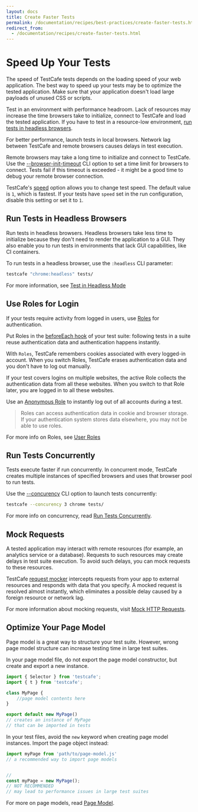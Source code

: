 ```yaml
---
layout: docs
title: Create Faster Tests
permalink: /documentation/recipes/best-practices/create-faster-tests.html
redirect_from:
  - /documentation/recipes/create-faster-tests.html
---
```

# Speed Up Your Tests

The speed of TestCafe tests depends on the loading speed of your web application. The best way to speed up your tests may be to optimize the tested application. Make sure that your application doesn't load large payloads of unused CSS or scripts.

Test in an environment with performance headroom. Lack of resources may increase the time browsers take to initialize, connect to TestCafe and load the tested application. If you have to test in a resource-low environment, [run tests in headless browsers](#run-tests-in-headless-browsers).

For better performance, launch tests in local browsers. Network lag between TestCafe and remote browsers causes delays in test execution.

Remote browsers may take a long time to initialize and connect to TestCafe. Use the  [--browser-init-timeout](../../reference/command-line-interface.md#--browser-init-timeout-ms) CLI option to set a time limit for browsers to connect. Tests fail if this timeout is exceeded - it might be a good time to debug your remote browser connection.

TestCafe's [speed](../../reference/command-line-interface.md#--speed-factor) option allows you to change test speed. The default value is `1`, which is fastest.
If your tests have `speed` set in the run configuration, disable this setting or set it to `1`.

## Run Tests in Headless Browsers

Run tests in headless browsers. Headless browsers take less time to initialize because they don't need to render the application to a GUI. They also enable you to run tests in environments that lack GUI capabilities, like CI containers.

To run tests in a headless browser, use the `:headless` CLI parameter:

```sh
testcafe "chrome:headless" tests/
```

For more information, see [Test in Headless Mode](../../guides/concepts/browsers.md#test-in-headless-mode)

## Use Roles for Login

If your tests require activity from logged in users, use [Roles](../../guides/advanced-guides/authentication.md#user-roles) for authentication.

Put Roles in the [beforeEach hook](../../reference/test-api/fixture/beforeeach.md) of your test suite: following tests in a suite reuse authentication data and authentication happens instantly.

With `Roles`, TestCafe remembers cookies associated with every logged-in account. When you switch Roles, TestCafe erases authentication data and you don't have to log out manually.

If your test covers logins on multiple websites, the active Role collects the authentication data from all these websites. When you switch to that Role later, you are logged in to all these websites.

Use an [Anonymous Role](../../guides/advanced-guides/authentication.md#anonymous-role) to instantly log out of all accounts during a test.

> Roles can access authentication data in cookie and browser storage. If your authentication system stores data elsewhere, you may not be able to use roles.

For more info on Roles, see [User Roles](../../guides/advanced-guides/authentication.md#user-roles)

## Run Tests Concurrently

Tests execute faster if run concurrently. In concurrent mode, TestCafe creates multiple instances of specified browsers and uses that browser pool to run tests.

Use the [--concurency](../../reference/command-line-interface.md#-c-n---concurrency-n) CLI option to launch tests concurrently:

```sh
testcafe --concurency 3 chrome tests/
```

For more info on concurrency, read [Run Tests Concurrently](../../guides/basic-guides/run-tests.md#run-tests-concurrently).

## Mock Requests

A tested application may interact with remote resources (for example, an analytics service or a database). Requests to such resources may create delays in test suite execution. To avoid such delays, you can mock requests to these resources.

TestCafe [request mocker](../../reference/test-api/requestmock/README.md) intercepts requests from your app to external resources and responds with data that you specify. A mocked request is resolved almost instantly, which eliminates a possible delay caused by a foreign resource or network lag.

For more information about mocking requests, visit [Mock HTTP Requests](../../guides/advanced-guides/intercept-http-requests.md#mock-http-requests).

## Optimize Your Page Model

Page model is a great way to structure your test suite. However, wrong page model structure can increase testing time in large test suites.

In your page model file, do not export the page model constructor, but create and export a new instance.

```js
import { Selector } from 'testcafe';
import { t } from 'testcafe';

class MyPage {
    //page model contents here
}

export default new MyPage()
// creates an instance of MyPage
// that can be imported in tests
```

In your test files, avoid the `new` keyword when creating page model instances. Import the page object instead:

```js
import myPage from 'path/to/page-model.js'
// a recommended way to import page models


//
const myPage = new MyPage();
// NOT RECOMMENDED
// may lead to performance issues in large test suites
```

For more on page models, read [Page Model](../../guides/concepts/page-model.md).
